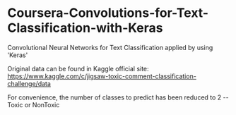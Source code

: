 # Coursera-Convolutions-for-Text-Classification-with-Keras
Convolutional Neural Networks for Text Classification applied by using 'Keras'

Original data can be found in Kaggle official site:
https://www.kaggle.com/c/jigsaw-toxic-comment-classification-challenge/data

For convenience, the number of classes to predict has been reduced to 2 -- Toxic or NonToxic
